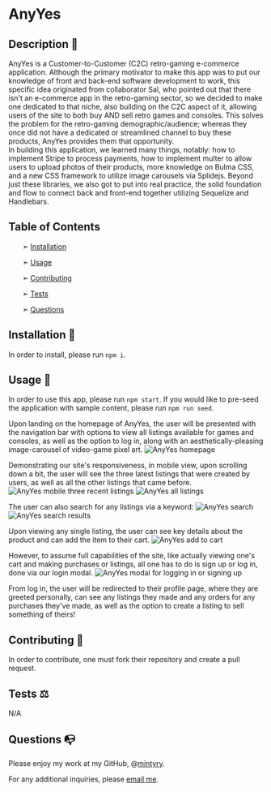 
# AnyYes


## Description 📰

AnyYes is a Customer-to-Customer (C2C) retro-gaming e-commerce application. Although the primary motivator to make this app was to put our knowledge of front and back-end software development to work, this specific idea originated from collaborator Sal, who pointed out that there isn't an e-commerce app in the retro-gaming sector, so we decided to make one dedicated to that niche, also building on the C2C aspect of it, allowing users of the site to both buy AND sell retro games and consoles. This solves the problem for the retro-gaming demographic/audience; whereas they once did not have a dedicated or streamlined channel to buy these products, AnyYes provides them that opportunity.  
In building this application, we learned many things, notably: how to implement Stripe to process payments, how to implement multer to allow users to upload photos of their products, more knowledge on Bulma CSS, and a new CSS framework to utilize image carousels via Splidejs. Beyond just these libraries, we also got to put into real practice, the solid foundation and flow to connect back and front-end together utilizing Sequelize and Handlebars.

## Table of Contents

&nbsp;&nbsp;&nbsp;&nbsp;&nbsp;&nbsp; ➣ [Installation](#Installation)

&nbsp;&nbsp;&nbsp;&nbsp;&nbsp;&nbsp; ➣ [Usage](#Usage)


&nbsp;&nbsp;&nbsp;&nbsp;&nbsp;&nbsp; ➣ [Contributing](#Contributing)

&nbsp;&nbsp;&nbsp;&nbsp;&nbsp;&nbsp; ➣ [Tests](#Tests)


&nbsp;&nbsp;&nbsp;&nbsp;&nbsp;&nbsp; ➣ [Questions](#Questions)


<a id="Installation"></a>
## Installation 🔌

In order to install, please run `npm i`.


<a id="Usage"></a>
## Usage 🧮

In order to use this app, please run `npm start`.
If you would like to pre-seed the application with sample content, please run `npm run seed`.

Upon landing on the homepage of AnyYes, the user will be presented with the navigation bar with options to view all listings available for games and consoles, as well as the option to log in, along with an aesthetically-pleasing image-carousel of video-game pixel art.
![AnyYes homepage](./public/photos/AY-home.png)

Demonstrating our site's responsiveness, in mobile view, upon scrolling down a bit, the user will see the three latest listings that were created by users, as well as all the other listings that came before.
![AnyYes mobile three recent listings](./public/photos/AY-listings.png)
![AnyYes all listings](./public/photos/AY-fulllistings.png)

The user can also search for any listings via a keyword:
![AnyYes search](./public/photos/AY-searchbar.png)
![AnyYes search results](./public/photos/AY_searchresults.png)

Upon viewing any single listing, the user can see key details about the product and can add the item to their cart.
![AnyYes add to cart](./public/photos/AY-individual-addcart.png)


However, to assume full capabilities of the site, like actually viewing one's cart and making purchases or listings, all one has to do is sign up or log in, done via our login modal.
![AnyYes modal for logging in or signing up](./public/photos/AY-login.png)

From log in, the user will be redirected to their profile page, where they are greeted personally, can see any listings they made and any orders for any purchases they've made, as well as the option to create a listing to sell something of theirs!




<a id="Contributing"></a>
## Contributing 🍴

In order to contribute, one must fork their repository and create a pull request.


<a id="Tests"></a>
## Tests ⚖️

N/A




<a id="Questions"></a>
## Questions 📭

Please enjoy my work at my GitHub, @[mintyry](https://github.com/mintyry).

For any additional inquiries, please [email me](mailto:none@nomail.com).
